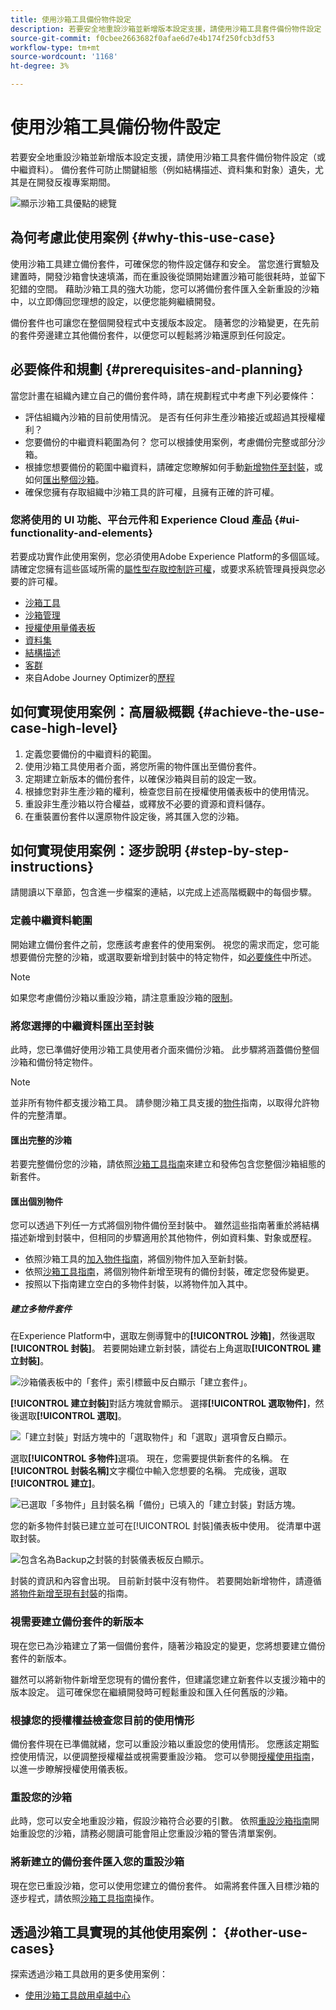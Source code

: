 ```yaml
---
title: 使用沙箱工具備份物件設定
description: 若要安全地重設沙箱並新增版本設定支援，請使用沙箱工具套件備份物件設定（或中繼資料）。 備份套件可防止關鍵組態（例如結構描述、資料集和對象）遺失，尤其是在開發反複專案期間。
source-git-commit: f0cbee2663682f0afae6d7e4b174f250fcb3df53
workflow-type: tm+mt
source-wordcount: '1168'
ht-degree: 3%

---
```


# 使用沙箱工具備份物件設定

若要安全地重設沙箱並新增版本設定支援，請使用沙箱工具套件備份物件設定（或中繼資料）。 備份套件可防止關鍵組態（例如結構描述、資料集和對象）遺失，尤其是在開發反複專案期間。

![顯示沙箱工具優點的總覽](../images/use-cases/tooling-overview.png)

## 為何考慮此使用案例 {#why-this-use-case}

使用沙箱工具建立備份套件，可確保您的物件設定儲存和安全。 當您進行實驗及建置時，開發沙箱會快速填滿，而在重設後從頭開始建置沙箱可能很耗時，並留下犯錯的空間。 藉助沙箱工具的強大功能，您可以將備份套件匯入全新重設的沙箱中，以立即傳回您理想的設定，以便您能夠繼續開發。

備份套件也可讓您在整個開發程式中支援版本設定。 隨著您的沙箱變更，在先前的套件旁邊建立其他備份套件，以便您可以輕鬆將沙箱還原到任何設定。

## 必要條件和規劃 {#prerequisites-and-planning}

當您計畫在組織內建立自己的備份套件時，請在規劃程式中考慮下列必要條件：

- 評估組織內沙箱的目前使用情況。 是否有任何非生產沙箱接近或超過其授權權利？
- 您要備份的中繼資料範圍為何？ 您可以根據使用案例，考慮備份完整或部分沙箱。
- 根據您想要備份的範圍中繼資料，請確定您瞭解如何手動[新增物件至封裝](../ui/sandbox-tooling.md#add-object-to-a-new-package)，或如何[匯出整個沙箱](../ui/sandbox-tooling.md#export-an-entire-sandbox)。
- 確保您擁有存取組織中沙箱工具的許可權，且擁有正確的許可權。

### 您將使用的 UI 功能、平台元件和 Experience Cloud 產品 {#ui-functionality-and-elements}

若要成功實作此使用案例，您必須使用Adobe Experience Platform的多個區域。 請確定您擁有這些區域所需的[屬性型存取控制許可權](../../access-control/abac/overview.md)，或要求系統管理員授與您必要的許可權。

- [沙箱工具](../ui/sandbox-tooling.md)
- [沙箱管理](../ui/user-guide.md)
- [授權使用量儀表板](../../landing/license-usage-and-guardrails/license-usage-dashboard.md)
- [資料集](../../catalog/datasets/overview.md)
- [結構描述](../../xdm//home.md)
- [客群](../../segmentation/home.md)
- 來自Adobe Journey Optimizer的[歷程](https://experienceleague.adobe.com/en/docs/journey-optimizer/using/orchestrate-journeys/journey)

## 如何實現使用案例：高層級概觀 {#achieve-the-use-case-high-level}

1. 定義您要備份的中繼資料的範圍。
2. 使用沙箱工具使用者介面，將您所需的物件匯出至備份套件。
3. 定期建立新版本的備份套件，以確保沙箱與目前的設定一致。
4. 根據您對非生產沙箱的權利，檢查您目前在授權使用儀表板中的使用情況。
5. 重設非生產沙箱以符合權益，或釋放不必要的資源和資料儲存。
6. 在重裝置份套件以還原物件設定後，將其匯入您的沙箱。

## 如何實現使用案例：逐步說明 {#step-by-step-instructions}

請閱讀以下章節，包含進一步檔案的連結，以完成上述高階概觀中的每個步驟。

### 定義中繼資料範圍

開始建立備份套件之前，您應該考慮套件的使用案例。 視您的需求而定，您可能想要備份完整的沙箱，或選取要新增到封裝中的特定物件，如[必要條件](#prerequisites-and-planning)中所述。

>[!NOTE]
>
> 如果您考慮備份沙箱以重設沙箱，請注意重設沙箱的[限制](../ui/user-guide.md#reset-a-sandbox)。

### 將您選擇的中繼資料匯出至封裝

此時，您已準備好使用沙箱工具使用者介面來備份沙箱。 此步驟將涵蓋備份整個沙箱和備份特定物件。

>[!NOTE]
>
> 並非所有物件都支援沙箱工具。 請參閱沙箱工具支援的[物件](../ui/sandbox-tooling.md#objects-supported-for-sandbox-tooling)指南，以取得允許物件的完整清單。

#### 匯出完整的沙箱

若要完整備份您的沙箱，請依照[沙箱工具指南](../ui/sandbox-tooling.md#export-an-entire-sandbox)來建立和發佈包含您整個沙箱組態的新套件。

#### 匯出個別物件

您可以透過下列任一方式將個別物件備份至封裝中。 雖然這些指南著重於將結構描述新增到封裝中，但相同的步驟適用於其他物件，例如資料集、對象或歷程。

- 依照沙箱工具的[加入物件指南](../ui/sandbox-tooling.md#add-object-to-a-new-package)，將個別物件加入至新封裝。
- 依照[沙箱工具指南](../ui/sandbox-tooling.md#add-an-object-to-an-existing-package-and-publish)，將個別物件新增至現有的備份封裝，確定您發佈變更。
- 按照以下指南建立空白的多物件封裝，以將物件加入其中。

##### 建立多物件套件

在Experience Platform中，選取左側導覽中的&#x200B;**[!UICONTROL 沙箱]**，然後選取&#x200B;**[!UICONTROL 封裝]**。 若要開始建立新封裝，請從右上角選取&#x200B;**[!UICONTROL 建立封裝]**。

![沙箱儀表板中的「套件」索引標籤中反白顯示「建立套件」。](../images/use-cases/create-package.png)

**[!UICONTROL 建立封裝]**&#x200B;對話方塊就會顯示。 選擇&#x200B;**[!UICONTROL 選取物件]**，然後選取&#x200B;**[!UICONTROL 選取]**。

![「建立封裝」對話方塊中的「選取物件」和「選取」選項會反白顯示。](../images/use-cases/create-package-select-objects.png)

選取&#x200B;**[!UICONTROL 多物件]**&#x200B;選項。 現在，您需要提供新套件的名稱。 在&#x200B;**[!UICONTROL 封裝名稱]**&#x200B;文字欄位中輸入您想要的名稱。 完成後，選取&#x200B;**[!UICONTROL 建立]**。

![已選取「多物件」且封裝名稱「備份」已填入的「建立封裝」對話方塊。](../images/use-cases/name-multi-object.png)

您的新多物件封裝已建立並可在[!UICONTROL 封裝]儀表板中使用。 從清單中選取封裝。

![包含名為Backup之封裝的封裝儀表板反白顯示。](../images/use-cases/package-created.png)

封裝的資訊和內容會出現。 目前新封裝中沒有物件。 若要開始新增物件，請遵循[將物件新增至現有封裝](../ui/sandbox-tooling.md#add-object-to-a-new-package)的指南。

### 視需要建立備份套件的新版本

現在您已為沙箱建立了第一個備份套件，隨著沙箱設定的變更，您將想要建立備份套件的新版本。

雖然可以將新物件新增至您現有的備份套件，但建議您建立新套件以支援沙箱中的版本設定。 這可確保您在繼續開發時可輕鬆重設和匯入任何舊版的沙箱。

### 根據您的授權權益檢查您目前的使用情形

備份套件現在已準備就緒，您可以重設沙箱以重設您的使用情形。 您應該定期監控使用情況，以便調整授權權益或視需要重設沙箱。 您可以參閱[授權使用指南](../../dashboards/guides/license-usage.md)，以進一步瞭解授權使用儀表板。

### 重設您的沙箱

此時，您可以安全地重設沙箱，假設沙箱符合必要的引數。 依照[重設沙箱指南](../ui/user-guide.md#reset-a-sandbox)開始重設您的沙箱，請務必閱讀可能會阻止您重設沙箱的警告清單案例。

### 將新建立的備份套件匯入您的重設沙箱

現在您已重設沙箱，您可以使用您建立的備份套件。 如需將套件匯入目標沙箱的逐步程式，請依照[沙箱工具指南](../ui/sandbox-tooling.md#import-a-package-to-a-target-sandbox)操作。

## 透過沙箱工具實現的其他使用案例： {#other-use-cases}

探索透過沙箱工具啟用的更多使用案例：

- [使用沙箱工具啟用卓越中心](./center-of-excellence.md)
